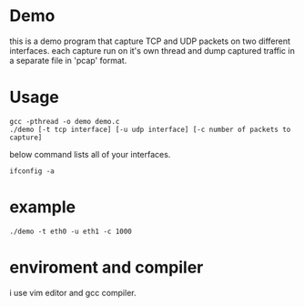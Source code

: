 # Demo
this is a demo program that capture TCP and UDP packets on two different interfaces. each capture run on it's own thread and dump captured traffic in a separate file in 'pcap' format.
# Usage
```
gcc -pthread -o demo demo.c
./demo [-t tcp interface] [-u udp interface] [-c number of packets to capture]
```
below command lists all of your interfaces.

```ifconfig -a```

# example
```./demo -t eth0 -u eth1 -c 1000```
# enviroment and compiler
i use vim editor and gcc compiler.
